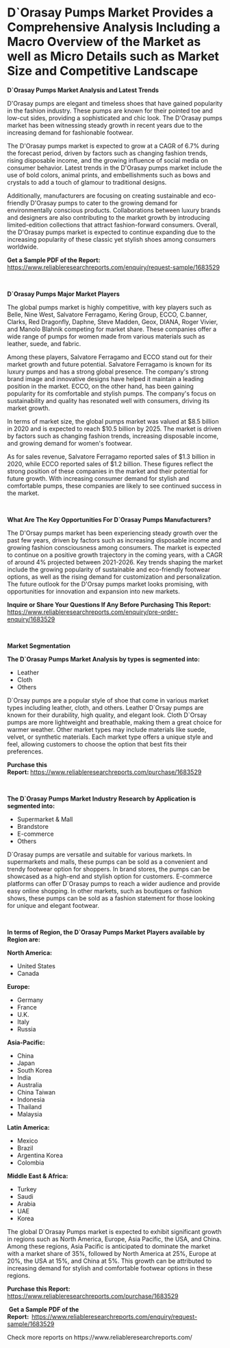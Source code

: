 <p><h1>D`Orasay Pumps Market Provides a Comprehensive Analysis Including a Macro Overview of the Market as well as Micro Details such as Market Size and Competitive Landscape</h1></p><p><strong>D`Orasay Pumps Market Analysis and Latest Trends</strong></p>
<p><p>D'Orasay pumps are elegant and timeless shoes that have gained popularity in the fashion industry. These pumps are known for their pointed toe and low-cut sides, providing a sophisticated and chic look. The D'Orasay pumps market has been witnessing steady growth in recent years due to the increasing demand for fashionable footwear.</p><p>The D'Orasay pumps market is expected to grow at a CAGR of 6.7% during the forecast period, driven by factors such as changing fashion trends, rising disposable income, and the growing influence of social media on consumer behavior. Latest trends in the D'Orasay pumps market include the use of bold colors, animal prints, and embellishments such as bows and crystals to add a touch of glamour to traditional designs.</p><p>Additionally, manufacturers are focusing on creating sustainable and eco-friendly D'Orasay pumps to cater to the growing demand for environmentally conscious products. Collaborations between luxury brands and designers are also contributing to the market growth by introducing limited-edition collections that attract fashion-forward consumers. Overall, the D'Orasay pumps market is expected to continue expanding due to the increasing popularity of these classic yet stylish shoes among consumers worldwide.</p></p>
<p><strong>Get a Sample PDF of the Report:&nbsp;</strong> <a href="https://www.reliableresearchreports.com/enquiry/request-sample/1683529">https://www.reliableresearchreports.com/enquiry/request-sample/1683529</a></p>
<p>&nbsp;</p>
<p><strong>D`Orasay Pumps Major Market Players</strong></p>
<p><p>The global pumps market is highly competitive, with key players such as Belle, Nine West, Salvatore Ferragamo, Kering Group, ECCO, C.banner, Clarks, Red Dragonfly, Daphne, Steve Madden, Geox, DIANA, Roger Vivier, and Manolo Blahnik competing for market share. These companies offer a wide range of pumps for women made from various materials such as leather, suede, and fabric.</p><p>Among these players, Salvatore Ferragamo and ECCO stand out for their market growth and future potential. Salvatore Ferragamo is known for its luxury pumps and has a strong global presence. The company's strong brand image and innovative designs have helped it maintain a leading position in the market. ECCO, on the other hand, has been gaining popularity for its comfortable and stylish pumps. The company's focus on sustainability and quality has resonated well with consumers, driving its market growth.</p><p>In terms of market size, the global pumps market was valued at $8.5 billion in 2020 and is expected to reach $10.5 billion by 2025. The market is driven by factors such as changing fashion trends, increasing disposable income, and growing demand for women's footwear.</p><p>As for sales revenue, Salvatore Ferragamo reported sales of $1.3 billion in 2020, while ECCO reported sales of $1.2 billion. These figures reflect the strong position of these companies in the market and their potential for future growth. With increasing consumer demand for stylish and comfortable pumps, these companies are likely to see continued success in the market.</p></p>
<p>&nbsp;</p>
<p><strong>What Are The Key Opportunities For D`Orasay Pumps Manufacturers?</strong></p>
<p><p>The D'Orsay pumps market has been experiencing steady growth over the past few years, driven by factors such as increasing disposable income and growing fashion consciousness among consumers. The market is expected to continue on a positive growth trajectory in the coming years, with a CAGR of around 4% projected between 2021-2026. Key trends shaping the market include the growing popularity of sustainable and eco-friendly footwear options, as well as the rising demand for customization and personalization. The future outlook for the D'Orsay pumps market looks promising, with opportunities for innovation and expansion into new markets.</p></p>
<p><strong>Inquire or Share Your Questions If Any Before Purchasing This Report:</strong> <a href="https://www.reliableresearchreports.com/enquiry/pre-order-enquiry/1683529">https://www.reliableresearchreports.com/enquiry/pre-order-enquiry/1683529</a></p>
<p>&nbsp;</p>
<p><strong>Market Segmentation</strong></p>
<p><strong>The D`Orasay Pumps Market Analysis by types is segmented into:</strong></p>
<p><ul><li>Leather</li><li>Cloth</li><li>Others</li></ul></p>
<p><p>D`Orsay pumps are a popular style of shoe that come in various market types including leather, cloth, and others. Leather D`Orsay pumps are known for their durability, high quality, and elegant look. Cloth D`Orsay pumps are more lightweight and breathable, making them a great choice for warmer weather. Other market types may include materials like suede, velvet, or synthetic materials. Each market type offers a unique style and feel, allowing customers to choose the option that best fits their preferences.</p></p>
<p><strong>Purchase this Report:&nbsp;</strong><a href="https://www.reliableresearchreports.com/purchase/1683529">https://www.reliableresearchreports.com/purchase/1683529</a></p>
<p>&nbsp;</p>
<p><strong>The D`Orasay Pumps Market Industry Research by Application is segmented into:</strong></p>
<p><ul><li>Supermarket & Mall</li><li>Brandstore</li><li>E-commerce</li><li>Others</li></ul></p>
<p><p>D`Orasay pumps are versatile and suitable for various markets. In supermarkets and malls, these pumps can be sold as a convenient and trendy footwear option for shoppers. In brand stores, the pumps can be showcased as a high-end and stylish option for customers. E-commerce platforms can offer D`Orasay pumps to reach a wider audience and provide easy online shopping. In other markets, such as boutiques or fashion shows, these pumps can be sold as a fashion statement for those looking for unique and elegant footwear.</p></p>
<p>&nbsp;</p>
<p><strong>In terms of Region, the D`Orasay Pumps Market Players available by Region are:</strong></p>
<p>
    <p> <strong> North America: </strong>
        <ul>
            <li>United States</li>
            <li>Canada</li>
        </ul>
        </p> 
    <p> <strong> Europe: </strong>
        <ul>
            <li>Germany</li>
            <li>France</li>
            <li>U.K.</li>
            <li>Italy</li>
            <li>Russia</li>
        </ul>
        </p> 
    <p> <strong> Asia-Pacific: </strong>
        <ul>
            <li>China</li>
            <li>Japan</li>
            <li>South Korea</li>
            <li>India</li>
            <li>Australia</li>
            <li>China Taiwan</li>
            <li>Indonesia</li>
            <li>Thailand</li>
            <li>Malaysia</li>
        </ul>
        </p> 
    <p> <strong> Latin America: </strong>
        <ul>
            <li>Mexico</li>
            <li>Brazil</li>
            <li>Argentina Korea</li>
            <li>Colombia</li>
        </ul>
        </p> 
    <p> <strong> Middle East & Africa: </strong>
        <ul>
            <li>Turkey</li>
            <li>Saudi</li>
            <li>Arabia</li>
            <li>UAE</li>
            <li>Korea</li>
        </ul>
    </p>
    </p>
<p><p>The global D`Orasay Pumps market is expected to exhibit significant growth in regions such as North America, Europe, Asia Pacific, the USA, and China. Among these regions, Asia Pacific is anticipated to dominate the market with a market share of 35%, followed by North America at 25%, Europe at 20%, the USA at 15%, and China at 5%. This growth can be attributed to increasing demand for stylish and comfortable footwear options in these regions.</p></p>
<p><strong>Purchase this Report: </strong><a href="https://www.reliableresearchreports.com/purchase/1683529">https://www.reliableresearchreports.com/purchase/1683529</a></p>
<p>&nbsp;<strong>Get a Sample PDF of the Report:&nbsp;&nbsp;</strong><a href="https://www.reliableresearchreports.com/enquiry/request-sample/1683529">https://www.reliableresearchreports.com/enquiry/request-sample/1683529</a></p>
<p><strong></strong></p>
<p>Check more reports on https://www.reliableresearchreports.com/</p>